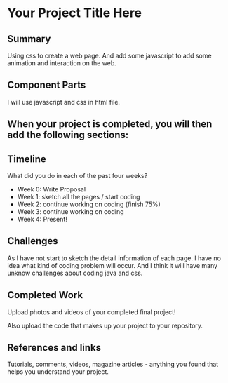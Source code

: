 # Your Project Title Here



## Summary

Using css to create a web page. And add some javascript to add some animation and interaction on the web.

## Component Parts
I will use javascript and css in html file.

## When your project is completed, you will then add the following sections:

## Timeline

What did you do in each of the past four weeks?

- Week 0: Write Proposal
- Week 1: sketch all the pages / start coding
- Week 2: continue working on coding (finish 75%)
- Week 3: continue working on coding 
- Week 4: Present!

## Challenges

As I have not start to sketch the detail information of each page. 
I have no idea what kind of coding problem will occur. And I think it will have many unknow challenges about coding java and css.

## Completed Work

Upload photos and videos of your completed final project!

Also upload the code that makes up your project to your repository.

## References and links

Tutorials, comments, videos, magazine articles - anything you found that helps you understand your project.
